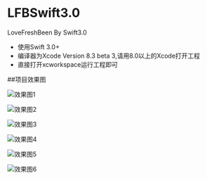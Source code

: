 # LFBSwift3.0
LoveFreshBeen By Swift3.0
- 使用Swift 3.0+
- 编译器为Xcode Version 8.3 beta 3,请用8.0以上的Xcode打开工程
- 直接打开xcworkspace运行工程即可

##项目效果图

![效果图1](http://ww2.sinaimg.cn/mw690/0068uRu1gw1f0n7itiogog307u0dxnpg.gif)

![效果图2](http://ww1.sinaimg.cn/mw690/0068uRu1gw1f0n7ix5pbsg307u0dx7wk.gif)

![效果图3](http://ww3.sinaimg.cn/mw690/0068uRu1gw1f0n7iyf48gg307u0dxhdt.gif)

![效果图4](http://ww3.sinaimg.cn/mw690/0068uRu1gw1f0n7j1p2seg307u0dxx6q.gif)

![效果图5](http://ww4.sinaimg.cn/mw690/0068uRu1gw1f0n7j3szvmg307u0dxe81.gif)

![效果图6](http://ww3.sinaimg.cn/mw690/0068uRu1gw1f0n7j7eh6xg307u0dxx6s.gif)

